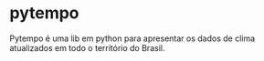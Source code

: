 # pytempo
Pytempo é uma lib em python para apresentar os dados de clima atualizados em todo o território do Brasil.
